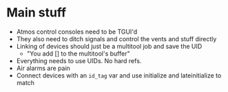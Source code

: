 # Main stuff

- Atmos control consoles need to be TGUI'd
- They also need to ditch signals and control the vents and stuff directly
- Linking of devices should just be a multitool job and save the UID
  - "You add [] to the multitool's buffer"
- Everything needs to use UIDs. No hard refs.
- Air alarms are pain
- Connect devices with an `id_tag` var and use initialize and lateinitialize to match
